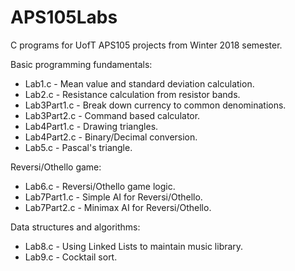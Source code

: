 # APS105Labs

C programs for UofT APS105 projects from Winter 2018 semester.

Basic programming fundamentals:
  * Lab1.c - Mean value and standard deviation calculation.
  * Lab2.c - Resistance calculation from resistor bands.
  * Lab3Part1.c - Break down currency to common denominations.
  * Lab3Part2.c - Command based calculator.
  * Lab4Part1.c - Drawing triangles.
  * Lab4Part2.c - Binary/Decimal conversion.
  * Lab5.c - Pascal's triangle.

Reversi/Othello game:
  * Lab6.c - Reversi/Othello game logic.
  * Lab7Part1.c - Simple AI for Reversi/Othello.
  * Lab7Part2.c - Minimax AI for Reversi/Othello.

Data structures and algorithms:
  * Lab8.c - Using Linked Lists to maintain music library.
  * Lab9.c - Cocktail sort.
